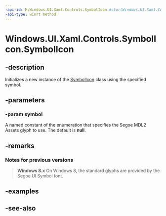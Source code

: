 ```yaml
---
-api-id: M:Windows.UI.Xaml.Controls.SymbolIcon.#ctor(Windows.UI.Xaml.Controls.Symbol)
-api-type: winrt method
---
```


<!-- Method syntax
public SymbolIcon(Windows.UI.Xaml.Controls.Symbol symbol)
-->

# Windows.UI.Xaml.Controls.SymbolIcon.SymbolIcon

## -description
Initializes a new instance of the [SymbolIcon](symbolicon.md) class using the specified symbol.


## -parameters
### -param symbol
A named constant of the enumeration that specifies the Segoe MDL2 Assets glyph to use. The default is **null**.

## -remarks

### Notes for previous versions

> **Windows 8.x**
> On Windows 8, the standard glyphs are provided by the Segoe UI Symbol font.

## -examples

## -see-also
